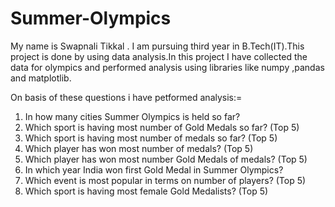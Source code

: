 # Summer-Olympics
My name is Swapnali Tikkal . I am pursuing  third year in B.Tech(IT).This project is done by using data analysis.In this project I have collected the data for olympics and performed analysis using libraries like numpy ,pandas and matplotlib.

On basis of these questions i have petformed analysis:=
1. In how many cities Summer Olympics is held so far?
2. Which sport is having most number of Gold Medals so far? (Top 5)
3. Which sport is having most number of medals so far? (Top 5)
4. Which player has won most number of medals? (Top 5)
5. Which player has won most number Gold Medals of medals? (Top 5)
6. In which year India won first Gold Medal in Summer Olympics?
7.  Which event is most popular in terms on number of players? (Top 5)
8.  Which sport is having most female Gold Medalists? (Top 5)
